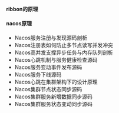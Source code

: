 #### ribbon的原理

#### nacos原理
- Nacos服务注册与发现源码剖析
- Nacos注册表如何防止多节点读写并发冲突
- Nacos高并发支撑异步任务与内存队列剖析
- Nacos心跳机制与服务健康检查源码
- Nacos服务变动事件发布源码
- Nacos服务下线源码
- Nacos心跳在集群架构下的设计原理
- Nacos集群节点状态同步源码
- Nacos集群服务新增数据同步源码
- Nacos集群服务状态变动同步源码
